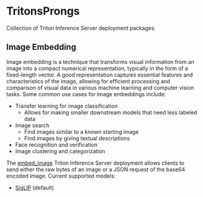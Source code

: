 # TritonsProngs
Collection of Triton Inference Server deployment packages.

## Image Embedding
Image embedding is a technique that transforms visual information from an image into a
compact numerical representation, typically in the form of a fixed-length vector. A
good representation captures essential features and characteristics of the image,
allowing for efficient processing and comparison of visual data in various machine
learning and computer vision tasks. Some common use cases for image embeddings include:

* Transfer learning for image classification
  * Allows for making smaller downstream models that need less labeled data
* Image search
  * Find images similar to a known starting image
  * Find images by giving textual descriptions
* Face recognition and verification
* Image clustering and categorization

The [embed_image](docs/embed_image.md) Triton Inference Server deployment allows
clients to send either the raw bytes of an image or a JSON request of the base64
encoded image. Current supported models:

* [SigLIP](docs/siglip_vision.md) (default)
